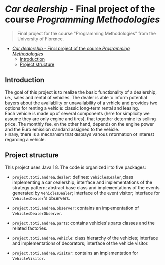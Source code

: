 # *Car dealership* - Final project of the course *Programming Methodologies*

>Final project for the course "Programming Methodologies" from the University of Florence.

- [*Car dealership* - Final project of the course *Programming Methodologies*](#car-dealership---final-project-of-the-course-programming-methodologies)
  - [Introduction](#introduction)
  - [Project structure](#project-structure)

## Introduction

The goal of this project is to realize the basic functionality of a dealership, i.e., sales and
rental of vehicles. The dealer is able to inform potential buyers about the availability or
unavailability of a vehicle and provides two options for renting a vehicle: classic long-term rental and
leasing.  
Each vehicle is made up of several components (here for simplicity we assume they are only engine and
tires), that together determine its selling price. The monthly fee, on the other hand, depends on the
engine power and the Euro emission standard assigned to the vehicle.  
Finally, there is a mechanism that displays various information of interest regarding a vehicle.

## Project structure

This project uses Java 1.8. The code is organized into five packages:

- `project.toti.andrea.dealer`: defines:  `VehiclesDealer`,class implementing a car dealership; interface and implementations of the strategy pattern; abstract base class and implementations of the events generated by `VehiclesDealer`; interface of the event visitor; interface for `VehiclesDealer`'s observers.

- `project.toti.andrea.observer`: contains an implementation of `VehiclesDealerObserver`.

- `project.toti.andrea.parts`: contains vehicles's parts classes and the related factories.

- `project.toti.andrea.vehicle`: class hierarchy of the vehicles; interface and implementations of decorators; interface of the vehicle visitor.

- `project.toti.andrea.visitor`: contains an implementation for `VehicleVisitor`.

